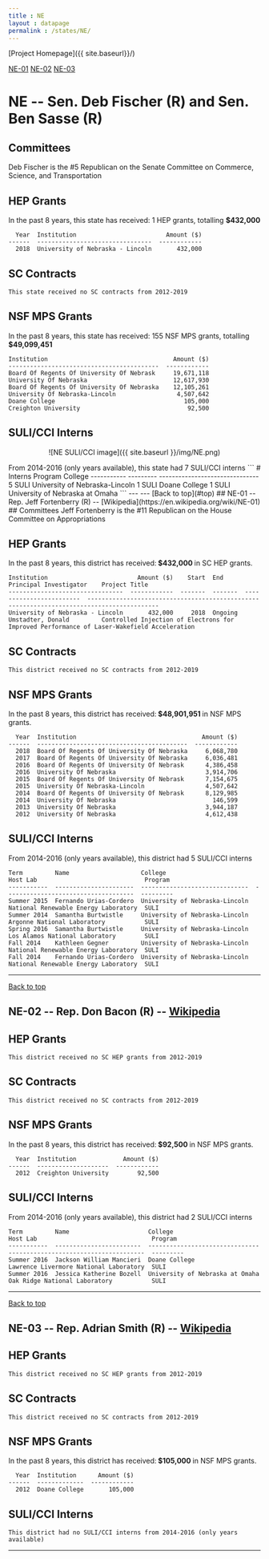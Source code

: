 ```yaml
---
title : NE
layout : datapage
permalink : /states/NE/
---
```

<a name="top"></a>
[Project Homepage]({{ site.baseurl}}/)


[NE-01](#NE-01)  [NE-02](#NE-02)  [NE-03](#NE-03)  

# NE -- Sen. Deb Fischer (R) and  Sen. Ben Sasse (R)
## Committees
Deb Fischer is the #5 Republican on the Senate Committee on Commerce, Science, and Transportation 

## HEP Grants
In the past 8 years, this state has received:
1 HEP grants, totalling <b> $432,000</b>
```
  Year  Institution                         Amount ($)
------  --------------------------------  ------------
  2018  University of Nebraska - Lincoln       432,000
```
## SC Contracts
```
This state received no SC contracts from 2012-2019
```
## NSF MPS Grants
In the past 8 years, this state has received:
155 NSF MPS grants, totalling <b> $49,099,451</b>
```
Institution                                   Amount ($)
------------------------------------------  ------------
Board Of Regents Of University Of Nebrask     19,671,118
University Of Nebraska                        12,617,930
Board Of Regents Of University Of Nebraska    12,105,261
University Of Nebraska-Lincoln                 4,507,642
Doane College                                    105,000
Creighton University                              92,500
```
## SULI/CCI Interns
<p align="center">
![NE SULI/CCI image]({{ site.baseurl }}/img/NE.png)
</p>
From 2014-2016 (only years available), this state had 7 SULI/CCI interns
```
  # Interns  Program    College
-----------  ---------  -------------------------------
          5  SULI       University of Nebraska-Lincoln
          1  SULI       Doane College
          1  SULI       University of Nebraska at Omaha
```
---
---
<a name="NE-01"></a>
[Back to top](#top)
## NE-01 -- Rep. Jeff Fortenberry (R) -- [Wikipedia](https://en.wikipedia.org/wiki/NE-01)
## Committees
Jeff Fortenberry is the #11 Republican on the House Committee on Appropriations 

## HEP Grants
In the past 8 years, this district has received:<b> $432,000 </b>in SC HEP grants.
```
Institution                         Amount ($)    Start  End      Principal Investigator    Project Title
--------------------------------  ------------  -------  -------  ------------------------  ------------------------------------------------------------------------------------------
University of Nebraska - Lincoln       432,000     2018  Ongoing  Umstadter, Donald         Controlled Injection of Electrons for Improved Performance of Laser-Wakefield Acceleration
```
## SC Contracts
```
This district received no SC contracts from 2012-2019
```
## NSF MPS Grants
In the past 8 years, this district has received:<b> $48,901,951 </b>in NSF MPS grants.
```
  Year  Institution                                   Amount ($)
------  ------------------------------------------  ------------
  2018  Board Of Regents Of University Of Nebraska     6,068,780
  2017  Board Of Regents Of University Of Nebraska     6,036,481
  2016  Board Of Regents Of University Of Nebrask      4,386,458
  2016  University Of Nebraska                         3,914,706
  2015  Board Of Regents Of University Of Nebrask      7,154,675
  2015  University Of Nebraska-Lincoln                 4,507,642
  2014  Board Of Regents Of University Of Nebrask      8,129,985
  2014  University Of Nebraska                           146,599
  2013  University Of Nebraska                         3,944,187
  2012  University Of Nebraska                         4,612,438
```
## SULI/CCI Interns
From 2014-2016 (only years available), this district had 5 SULI/CCI interns
```
Term         Name                    College                         Host Lab                              Program
-----------  ----------------------  ------------------------------  ------------------------------------  ---------
Summer 2015  Fernando Urias-Cordero  University of Nebraska-Lincoln  National Renewable Energy Laboratory  SULI
Summer 2014  Samantha Burtwistle     University of Nebraska-Lincoln  Argonne National Laboratory           SULI
Spring 2016  Samantha Burtwistle     University of Nebraska-Lincoln  Los Alamos National Laboratory        SULI
Fall 2014    Kathleen Gegner         University of Nebraska-Lincoln  National Renewable Energy Laboratory  SULI
Fall 2014    Fernando Urias-Cordero  University of Nebraska-Lincoln  National Renewable Energy Laboratory  SULI
```
---
<a name="NE-02"></a>
[Back to top](#top)
## NE-02 -- Rep. Don Bacon (R) -- [Wikipedia](https://en.wikipedia.org/wiki/NE-02)
## HEP Grants
```
This district received no SC HEP grants from 2012-2019
```
## SC Contracts
```
This district received no SC contracts from 2012-2019
```
## NSF MPS Grants
In the past 8 years, this district has received:<b> $92,500 </b>in NSF MPS grants.
```
  Year  Institution             Amount ($)
------  --------------------  ------------
  2012  Creighton University        92,500
```
## SULI/CCI Interns
From 2014-2016 (only years available), this district had 2 SULI/CCI interns
```
Term         Name                      College                          Host Lab                                Program
-----------  ------------------------  -------------------------------  --------------------------------------  ---------
Summer 2016  Jackson William Mancieri  Doane College                    Lawrence Livermore National Laboratory  SULI
Summer 2016  Jessica Katherine Bozell  University of Nebraska at Omaha  Oak Ridge National Laboratory           SULI
```
---
<a name="NE-03"></a>
[Back to top](#top)
## NE-03 -- Rep. Adrian Smith (R) -- [Wikipedia](https://en.wikipedia.org/wiki/NE-03)
## HEP Grants
```
This district received no SC HEP grants from 2012-2019
```
## SC Contracts
```
This district received no SC contracts from 2012-2019
```
## NSF MPS Grants
In the past 8 years, this district has received:<b> $105,000 </b>in NSF MPS grants.
```
  Year  Institution      Amount ($)
------  -------------  ------------
  2012  Doane College       105,000
```
## SULI/CCI Interns
```
This district had no SULI/CCI interns from 2014-2016 (only years available)
```
---
